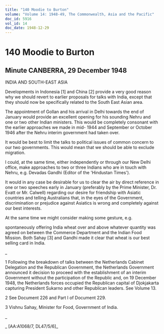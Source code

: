 ```yaml
---
title: "140 Moodie to Burton"
volume: "Volume 14: 1948-49, The Commonwealth, Asia and the Pacific"
doc_id: 5916
vol_id: 14
doc_date: 1948-12-29
---
```


# 140 Moodie to Burton

## Minute CANBERRA, 29 December 1948

INDIA AND SOUTH-EAST ASIA

Developments in Indonesia [1] and China [2] provide a very good reason why we should revert to earlier proposals for talks with India, except that they should now be specifically related to the South East Asian area.

The appointment of Gollan and his arrival in Delhi towards the end of January would provide an excellent opening for his sounding Nehru and one or two other Indian ministers. This would be completely consonant with the earlier approaches we made in mid- 1944 and September or October 1946 after the Nehru interim government had taken over.

It would be best to limit the talks to political issues of common concern to our two governments. This would mean that we should be able to exclude migration.

I could, at the same time, either independently or through our New Delhi office, make approaches to two or three Indians who are in touch with Nehru, e.g. Devadas Gandhi (Editor of the 'Hindustan Times').

It would in any case be desirable for us to clear the air by direct reference in one or two speeches early in January (preferably by the Prime Minister, Dr. Evatt or Mr. Calwell) regarding our desire for friendship with Asiatic countries and telling Australians that, in the eyes of the Government, discrimination or prejudice against Asiatics is wrong and completely against our best interests.

At the same time we might consider making some gesture, e.g.

spontaneously offering India wheat over and above whatever quantity was agreed on between the Commerce Department and the Indian Food Mission. Both Sahay [3] and Gandhi made it clear that wheat is our best selling card in India.

_

1 Following the breakdown of talks between the Netherlands Cabinet Delegation and the Republican Government, the Netherlands Government announced it decision to proceed with the establishment of an interim Government without the participation of the Republic and, on 19 December 1948, the Netherlands forces occupied the Republican capital of Djokjakarta capturing President Sukarno and other Republican leaders. See Volume 13.

2 See Document 226 and Part I of Document 229.

3 Vishnu Sahay, Minister for Food, Government of India.

_

_ [AA:A1068/7, DL47/5/6]_
